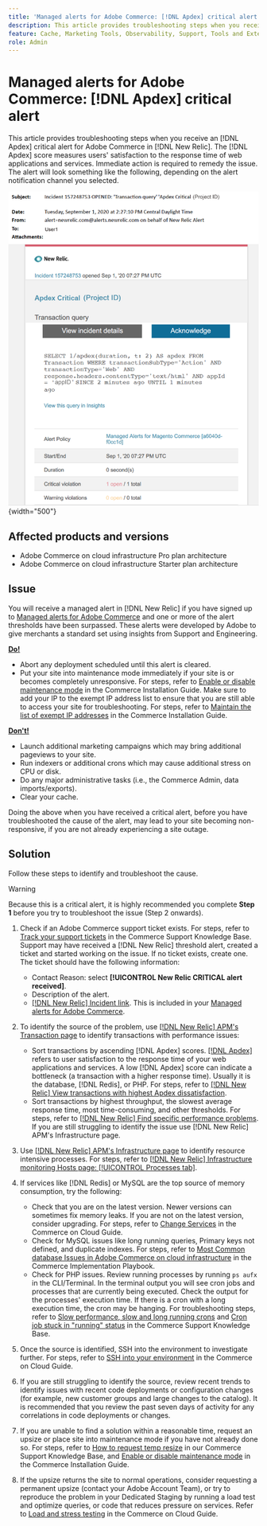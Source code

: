 ```yaml
---
title: 'Managed alerts for Adobe Commerce: [!DNL Apdex] critical alert'
description: This article provides troubleshooting steps when you receive an [!DNL Apdex] critical alert for Adobe Commerce in [!DNL New Relic]. The [!DNL Apdex] score measures users' satisfaction to the response time of web applications and services. Immediate action is required to remedy the issue. 
feature: Cache, Marketing Tools, Observability, Support, Tools and External Services
role: Admin
---
```

# Managed alerts for Adobe Commerce: [!DNL Apdex] critical alert

This article provides troubleshooting steps when you receive an [!DNL Apdex] critical alert for Adobe Commerce in [!DNL New Relic]. The [!DNL Apdex] score measures users' satisfaction to the response time of web applications and services. Immediate action is required to remedy the issue. The alert will look something like the following, depending on the alert notification channel you selected.

![apdex critical alert](../../assets/managed-alerts/apdex-critical-magento-managed.png){width="500"}

## Affected products and versions

* Adobe Commerce on cloud infrastructure Pro plan architecture
* Adobe Commerce on cloud infrastructure Starter plan architecture

## Issue

You will receive a managed alert in [!DNL New Relic] if you have signed up to [Managed alerts for Adobe Commerce](managed-alerts-for-magento-commerce.md) and one or more of the alert thresholds have been surpassed. These alerts were developed by Adobe to give merchants a standard set using insights from Support and Engineering.

 <u> **Do!** </u>

* Abort any deployment scheduled until this alert is cleared.
* Put your site into maintenance mode immediately if your site is or becomes completely unresponsive. For steps, refer to [Enable or disable maintenance mode](https://experienceleague.adobe.com/en/docs/commerce-operations/installation-guide/tutorials/maintenance-mode) in the Commerce Installation Guide. Make sure to add your IP to the exempt IP address list to ensure that you are still able to access your site for troubleshooting. For steps, refer to [Maintain the list of exempt IP addresses](https://experienceleague.adobe.com/en/docs/commerce-operations/installation-guide/tutorials/maintenance-mode#maintain-the-list-of-exempt-ip-addresses) in the Commerce Installation Guide.

 <u>**Don't!**</u>

* Launch additional marketing campaigns which may bring additional pageviews to your site.
* Run indexers or additional crons which may cause additional stress on CPU or disk.
* Do any major administrative tasks (i.e., the Commerce Admin, data imports/exports).
* Clear your cache.

Doing the above when you have received a critical alert, before you have troubleshooted the cause of the alert, may lead to your site becoming non-responsive, if you are not already experiencing a site outage.

## Solution

Follow these steps to identify and troubleshoot the cause.

>[!WARNING]
>
>Because this is a critical alert, it is highly recommended you complete **Step 1** before you try to troubleshoot the issue (Step 2 onwards).

1. Check if an Adobe Commerce support ticket exists. For steps, refer to [Track your support tickets](https://experienceleague.adobe.com/en/docs/commerce-knowledge-base/kb/help-center-guide/magento-help-center-user-guide#track-support-case) in the Commerce Support Knowledge Base. Support may have received a [!DNL New Relic] threshold alert, created a ticket and started working on the issue. If no ticket exists, create one. The ticket should have the following information:
    * Contact Reason: select **[!UICONTROL New Relic CRITICAL alert received]**.
    * Description of the alert.
    * [[!DNL New Relic] Incident link](https://docs.newrelic.com/docs/alerts-applied-intelligence/new-relic-alerts/alert-incidents/view-violation-event-details-incidents). This is included in your [Managed alerts for Adobe Commerce](managed-alerts-for-magento-commerce.md).
1. To identify the source of the problem, use [[!DNL New Relic] APM's Transaction page](https://docs.newrelic.com/docs/apm/applications-menu/monitoring/transactions-page-find-specific-performance-problems) to identify transactions with performance issues:
    * Sort transactions by ascending [!DNL Apdex] scores. [[!DNL Apdex]](https://docs.newrelic.com/docs/apm/new-relic-apm/apdex/apdex-measure-user-satisfaction) refers to user satisfaction to the response time of your web applications and services. A low [!DNL Apdex] score can indicate a bottleneck (a transaction with a higher response time). Usually it is the database, [!DNL Redis], or PHP. For steps, refer to [[!DNL New Relic] View transactions with highest Apdex dissatisfaction](https://docs.newrelic.com/docs/apm/new-relic-apm/apdex/apdex-measure-user-satisfaction/#dissatisfaction).
    * Sort transactions by highest throughput, the slowest average response time, most time-consuming, and other thresholds. For steps, refer to [[!DNL New Relic] Find specific performance problems](https://docs.newrelic.com/docs/apm/applications-menu/monitoring/transactions-page-find-specific-performance-problems). If you are still struggling to identify the issue use [!DNL New Relic] APM's Infrastructure page.
1. Use [[!DNL New Relic] APM's Infrastructure page](https://docs.newrelic.com/docs/infrastructure/infrastructure-ui-pages/infra-hosts-ui-page/) to identify resource intensive processes. For steps, refer to [[!DNL New Relic] Infrastructure monitoring Hosts page: [!UICONTROL Processes tab]](https://docs.newrelic.com/docs/infrastructure/infrastructure-ui-pages/infra-hosts-ui-page/#processes).
1. If services like [!DNL Redis] or MySQL are the top source of memory consumption, try the following:
    * Check that you are on the latest version. Newer versions can sometimes fix memory leaks. If you are not on the latest version, consider upgrading. For steps, refer to [Change Services](https://experienceleague.adobe.com/docs/commerce-cloud-service/user-guide/configure/service/services-yaml.html) in the Commerce on Cloud Guide.
    * Check for MySQL issues like long running queries, Primary keys not defined, and duplicate indexes. For steps, refer to [Most Common database Issues in Adobe Commerce on cloud infrastructure](https://experienceleague.adobe.com/docs/commerce-operations/implementation-playbook/best-practices/maintenance/resolve-database-performance-issues.html) in the Commerce Implementation Playbook.
    * Check for PHP issues. Review running processes by running `ps aufx` in the CLI/Terminal. In the terminal output you will see cron jobs and processes that are currently being executed. Check the output for the processes' execution time. If there is a cron with a long execution time, the cron may be hanging. For troubleshooting steps, refer to [Slow performance, slow and long running crons](https://experienceleague.adobe.com/en/docs/commerce-knowledge-base/kb/troubleshooting/miscellaneous/slow-performance-slow-and-long-running-crons) and [Cron job stuck in "running" status](https://experienceleague.adobe.com/en/docs/commerce-knowledge-base/kb/troubleshooting/miscellaneous/cron-job-is-stuck-in-running-status) in the Commerce Support Knowledge Base.

1. Once the source is identified, SSH into the environment to investigate further. For steps, refer to [SSH into your environment](https://experienceleague.adobe.com/en/docs/commerce-cloud-service/user-guide/develop/secure-connections#ssh) in the Commerce on Cloud Guide.
1. If you are still struggling to identify the source, review recent trends to identify issues with recent code deployments or configuration changes (for example, new customer groups and large changes to the catalog). It is recommended that you review the past seven days of activity for any correlations in code deployments or changes.
1. If you are unable to find a solution within a reasonable time, request an upsize or place site into maintenance mode if you have not already done so. For steps, refer to [How to request temp resize](https://experienceleague.adobe.com/en/docs/commerce-knowledge-base/kb/how-to/how-to-request-temporary-magento-upsize) in our Commerce Support Knowledge Base, and [Enable or disable maintenance mode](https://experienceleague.adobe.com/en/docs/commerce-operations/installation-guide/tutorials/maintenance-mode) in the Commerce Installation Guide.
1. If the upsize returns the site to normal operations, consider requesting a permanent upsize (contact your Adobe Account Team), or try to reproduce the problem in your Dedicated Staging by running a load test and optimize queries, or code that reduces pressure on services. Refer to [Load and stress testing](https://experienceleague.adobe.com/en/docs/commerce-cloud-service/user-guide/develop/test/staging-and-production#load-and-stress-testing) in the Commerce on Cloud Guide.
